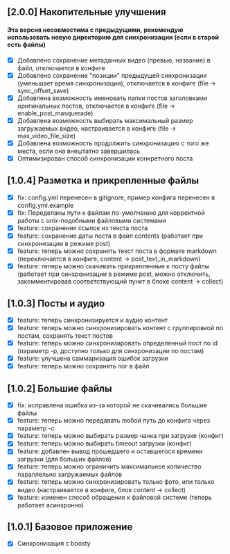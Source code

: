 ## [2.0.0] Накопительные улучшения

#### Эта версия несовместима с предыдущими, рекомендую использовать новую директорию для синхронизации (если в старой есть файлы)

- [x] Добавлено сохранение метаданных видео (превью, название) в файл, отключается в конфиге
- [x] Добавлено сохранение "позиции" предыдущей синхронизации (уменьшает время синхронизации), отключается в конфиге (file -> sync_offset_save)
- [x] Добавлена возможность именовать папки постов заголовками оригинальных постов, отключается в конфиге (file -> enable_post_masquerade)
- [x] Добавлена возможность выбирать максимальный размер загружаемых видео, настраивается в конфиге (file -> max_video_file_size)
- [x] Добавлена возможность продолжить синхронизацию с того же места, если она внештатно завершилась
- [x] Оптимизирован способ синхронизации конкретного поста

## [1.0.4] Разметка и прикрепленные файлы
- [x] fix: config.yml перенесен в gitignore, пример конфига перенесен в config.yml.example
- [x] fix: Переделаны пути к файлам по-умолчанию для корректной работы с unix-подобными файловыми системами
- [x] feature: сохранения ссылок из текста поста
- [x] feature: сохранение даты поста в файл contents (работает при синхронизации в режиме post)
- [x] feature: теперь можно сохранять текст поста в формате markdown (переключается в конфиге, content -> post_text_in_markdown)
- [x] feature: теперь можно скачивать прикрепленные к посту файлы (работает при синхронизации в режиме post, можно отключить, закомментировав соответствующий пункт в блоке content -> collect)

## [1.0.3] Посты и аудио
- [x] feature: теперь синхронизируется и аудио контент
- [x] feature: теперь можно синхронизировать контент с группировкой по постам, сохранять текст постов
- [x] feature: теперь можно синхронизировать определенный пост по id (параметр -p, доступно только для синхронизации по постам)
- [x] feature: улучшена саммаризация ошибок загрузки
- [x] feature: теперь можно сохранять лог в файл

## [1.0.2] Большие файлы
- [x] fix: исправлена ошибка из-за которой не скачивались большие файлы
- [x] feature: теперь можно передавать любой путь до конфига через параметр -c
- [x] feature: теперь можно выбирать размер чанка при загрузке (конфиг)
- [x] feature: теперь можно выбирать timeout загрузки (конфиг)
- [x] feature: добавлен вывод прошедшего и оставшегося времени загрузки (для больших файлов)
- [x] feature: теперь можно ограничить максимальное количество параллельно загружаемых файлов
- [x] feature: теперь можно синхронизировать только фото, или только видео (настраивается в конфиге, блок content -> collect)
- [x] feature: изменен способ обращения к файловой системе (теперь работает асинхронно)

## [1.0.1] Базовое приложение
- [x] Синхронизация с boosty
